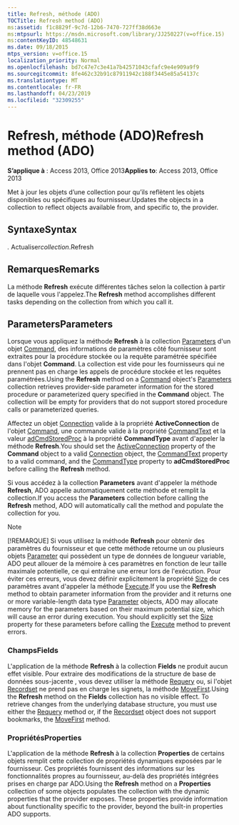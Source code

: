 ```yaml
---
title: Refresh, méthode (ADO)
TOCTitle: Refresh method (ADO)
ms:assetid: f1c8829f-9c7d-12b6-7470-727ff38d663e
ms:mtpsurl: https://msdn.microsoft.com/library/JJ250227(v=office.15)
ms:contentKeyID: 48548631
ms.date: 09/18/2015
mtps_version: v=office.15
localization_priority: Normal
ms.openlocfilehash: bd7c47e7c3e41a7b42571043cfafc9e4e909a9f9
ms.sourcegitcommit: 8fe462c32b91c87911942c188f3445e85a54137c
ms.translationtype: MT
ms.contentlocale: fr-FR
ms.lasthandoff: 04/23/2019
ms.locfileid: "32309255"
---
```

# <a name="refresh-method-ado"></a><span data-ttu-id="7ae34-102">Refresh, méthode (ADO)</span><span class="sxs-lookup"><span data-stu-id="7ae34-102">Refresh method (ADO)</span></span>

<span data-ttu-id="7ae34-103">**S’applique à** : Access 2013, Office 2013</span><span class="sxs-lookup"><span data-stu-id="7ae34-103">**Applies to**: Access 2013, Office 2013</span></span>

<span data-ttu-id="7ae34-104">Met à jour les objets d’une collection pour qu’ils reflètent les objets disponibles ou spécifiques au fournisseur.</span><span class="sxs-lookup"><span data-stu-id="7ae34-104">Updates the objects in a collection to reflect objects available from, and specific to, the provider.</span></span>

## <a name="syntax"></a><span data-ttu-id="7ae34-105">Syntaxe</span><span class="sxs-lookup"><span data-stu-id="7ae34-105">Syntax</span></span>

<span data-ttu-id="7ae34-106">*.* Actualiser</span><span class="sxs-lookup"><span data-stu-id="7ae34-106">*collection*.Refresh</span></span>

## <a name="remarks"></a><span data-ttu-id="7ae34-107">Remarques</span><span class="sxs-lookup"><span data-stu-id="7ae34-107">Remarks</span></span>

<span data-ttu-id="7ae34-108">La méthode **Refresh** exécute différentes tâches selon la collection à partir de laquelle vous l'appelez.</span><span class="sxs-lookup"><span data-stu-id="7ae34-108">The **Refresh** method accomplishes different tasks depending on the collection from which you call it.</span></span>

## <a name="parameters"></a><span data-ttu-id="7ae34-109">Parameters</span><span class="sxs-lookup"><span data-stu-id="7ae34-109">Parameters</span></span>

<span data-ttu-id="7ae34-p101">Lorsque vous appliquez la méthode **Refresh** à la collection [Parameters](command-object-ado.md) d'un objet [Command](parameters-collection-ado.md), des informations de paramètres côté fournisseur sont extraites pour la procédure stockée ou la requête paramétrée spécifiée dans l'objet **Command**. La collection est vide pour les fournisseurs qui ne prennent pas en charge les appels de procédure stockée et les requêtes paramétrées.</span><span class="sxs-lookup"><span data-stu-id="7ae34-p101">Using the **Refresh** method on a [Command](command-object-ado.md) object's [Parameters](parameters-collection-ado.md) collection retrieves provider-side parameter information for the stored procedure or parameterized query specified in the **Command** object. The collection will be empty for providers that do not support stored procedure calls or parameterized queries.</span></span>

<span data-ttu-id="7ae34-112">Affectez un objet [Connection](activeconnection-property-ado.md) valide à la propriété **ActiveConnection** de l'objet [Command](connection-object-ado.md), une commande valide à la propriété [CommandText](commandtext-property-ado.md) et la valeur [adCmdStoredProc](commandtype-property-ado.md) à la propriété **CommandType** avant d'appeler la méthode **Refresh**.</span><span class="sxs-lookup"><span data-stu-id="7ae34-112">You should set the [ActiveConnection](activeconnection-property-ado.md) property of the **Command** object to a valid [Connection](connection-object-ado.md) object, the [CommandText](commandtext-property-ado.md) property to a valid command, and the [CommandType](commandtype-property-ado.md) property to **adCmdStoredProc** before calling the **Refresh** method.</span></span>

<span data-ttu-id="7ae34-113">Si vous accédez à la collection **Parameters** avant d'appeler la méthode **Refresh**, ADO appelle automatiquement cette méthode et remplit la collection.</span><span class="sxs-lookup"><span data-stu-id="7ae34-113">If you access the **Parameters** collection before calling the **Refresh** method, ADO will automatically call the method and populate the collection for you.</span></span>

> [!NOTE]
> <span data-ttu-id="7ae34-p102">[!REMARQUE] Si vous utilisez la méthode **Refresh** pour obtenir des paramètres du fournisseur et que cette méthode retourne un ou plusieurs objets [Parameter](parameter-object-ado.md) qui possèdent un type de données de longueur variable, ADO peut allouer de la mémoire à ces paramètres en fonction de leur taille maximale potentielle, ce qui entraîne une erreur lors de l'exécution. Pour éviter ces erreurs, vous devez définir explicitement la propriété [Size](size-property-ado.md) de ces paramètres avant d'appeler la méthode [Execute](https://docs.microsoft.com/office/vba/access/concepts/miscellaneous/execute-method-ado-command).</span><span class="sxs-lookup"><span data-stu-id="7ae34-p102">If you use the **Refresh** method to obtain parameter information from the provider and it returns one or more variable-length data type [Parameter](parameter-object-ado.md) objects, ADO may allocate memory for the parameters based on their maximum potential size, which will cause an error during execution. You should explicitly set the [Size](size-property-ado.md) property for these parameters before calling the [Execute](https://docs.microsoft.com/office/vba/access/concepts/miscellaneous/execute-method-ado-command) method to prevent errors.</span></span>

### <a name="fields"></a><span data-ttu-id="7ae34-116">Champs</span><span class="sxs-lookup"><span data-stu-id="7ae34-116">Fields</span></span>

<span data-ttu-id="7ae34-p103">L'application de la méthode **Refresh** à la collection **Fields** ne produit aucun effet visible. Pour extraire des modifications de la structure de base de données sous-jacente , vous devez utiliser la méthode [Requery](requery-method-ado.md) ou, si l'objet [Recordset](recordset-object-ado.md) ne prend pas en charge les signets, la méthode [MoveFirst](movefirst-movelast-movenext-and-moveprevious-methods-ado.md).</span><span class="sxs-lookup"><span data-stu-id="7ae34-p103">Using the **Refresh** method on the **Fields** collection has no visible effect. To retrieve changes from the underlying database structure, you must use either the [Requery](requery-method-ado.md) method or, if the [Recordset](recordset-object-ado.md) object does not support bookmarks, the [MoveFirst](movefirst-movelast-movenext-and-moveprevious-methods-ado.md) method.</span></span>

### <a name="properties"></a><span data-ttu-id="7ae34-119">Propriétés</span><span class="sxs-lookup"><span data-stu-id="7ae34-119">Properties</span></span>

<span data-ttu-id="7ae34-p104">L'application de la méthode **Refresh** à la collection **Properties** de certains objets remplit cette collection de propriétés dynamiques exposées par le fournisseur. Ces propriétés fournissent des informations sur les fonctionnalités propres au fournisseur, au-delà des propriétés intégrées prises en charge par ADO.</span><span class="sxs-lookup"><span data-stu-id="7ae34-p104">Using the **Refresh** method on a **Properties** collection of some objects populates the collection with the dynamic properties that the provider exposes. These properties provide information about functionality specific to the provider, beyond the built-in properties ADO supports.</span></span>


